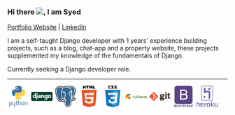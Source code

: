 ### Hi there <img src="https://raw.githubusercontent.com/MartinHeinz/MartinHeinz/master/wave.gif" width="30px">, I am Syed

[Portfolio Website](https://syedali-portfolio.herokuapp.com/) | [LinkedIn](https://syedali-portfolio.herokuapp.com/)

I am a self-taught Django developer with 1 years' experience building projects, such as a blog, chat-app and a property website, these projects supplemented my knowledge of the fundamentals of Django. 
 

Currently seeking a Django developer role.

---

<img src="https://github.com/devicons/devicon/blob/master/icons/python/python-original-wordmark.svg" alt="Python" width="50" height="50" /> <img src="https://github.com/devicons/devicon/blob/master/icons/django/django-original.svg"  alt="Django" width="50" height="50"> <img src="https://github.com/devicons/devicon/blob/master/icons/postgresql/postgresql-original.svg"  alt="" width="50" height="50"> <img src="https://github.com/devicons/devicon/blob/master/icons/html5/html5-original-wordmark.svg"  alt="HTML" width="50" height="50"> <img src="https://github.com/devicons/devicon/blob/master/icons/css3/css3-original-wordmark.svg"  alt="CSS" width="50" height="50"> <img src="https://github.com/devicons/devicon/blob/master/icons/pycharm/pycharm-original-wordmark.svg"  alt="Pycharm" width="50" height="50"> <img src="https://github.com/devicons/devicon/blob/master/icons/git/git-original-wordmark.svg"  alt="Git" width="50" height="50"> <img src="https://github.com/devicons/devicon/blob/master/icons/bootstrap/bootstrap-plain-wordmark.svg"  alt="Bootstrap" width="50" height="50"> <img src="https://github.com/devicons/devicon/blob/master/icons/heroku/heroku-original-wordmark.svg"  alt="Heroku" width="50" height="50">


<!--
**Moali97/Moali97** is a ✨ _special_ ✨ repository because its `README.md` (this file) appears on your GitHub profile.

Here are some ideas to get you started:

- 🔭 I’m currently working on ...
- 🌱 I’m currently learning ...
- 👯 I’m looking to collaborate on ...
- 🤔 I’m looking for help with ...
- 💬 Ask me about ...
- 📫 How to reach me: ...
- 😄 Pronouns: ...
- ⚡ Fun fact: ...
-->
